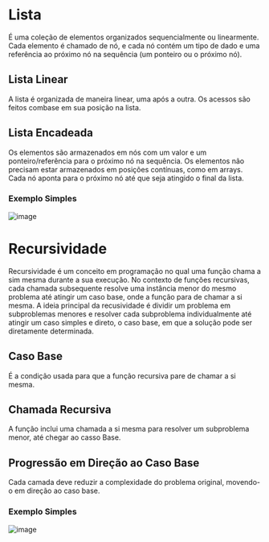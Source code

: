 # Lista
É uma coleção de elementos organizados sequencialmente ou linearmente. Cada elemento é chamado de nó, e cada nó contém um tipo de dado e uma referência ao próximo nó na sequência (um ponteiro ou o próximo nó).
## Lista Linear
A lista é organizada de maneira linear, uma após a outra. Os acessos são feitos combase em sua posição na lista.
## Lista Encadeada
Os elementos são armazenados em nós com um valor e um ponteiro/referência para o próximo nó na sequência. Os elementos não precisam estar armazenados em posições contínuas, como em arrays. Cada nó aponta para o próximo nó até que seja atingido o final da lista.
### Exemplo Simples
![image](https://github.com/GabrielRoOl/C/assets/144238400/631a1582-263e-403e-ad91-f4c928ac09d0)
# Recursividade
Recursividade é um conceito em programação no qual uma função chama a sim mesma durante a sua execução. No contexto de funções recursivas, cada chamada subsequente resolve uma instância menor do mesmo problema até atingir um caso base, onde a função para de chamar a si mesma.
A ideia principal da recusividade é dividir um problema em subproblemas menores e resolver cada subproblema individualmente até atingir um caso simples e direto, o caso base, em que a solução pode ser diretamente determinada.
## Caso Base
É a condição usada para que a função recursiva pare de chamar a si mesma.
## Chamada Recursiva
A função inclui uma chamada a si mesma para resolver um subproblema menor, até chegar ao casso Base.
## Progressão em Direção ao Caso Base
Cada camada deve reduzir a complexidade do problema original, movendo-o em direção ao caso base.
### Exemplo Simples
![image](https://github.com/GabrielRoOl/C/assets/144238400/ed1ecbef-4904-49e2-b60e-5c2a3582622f)
